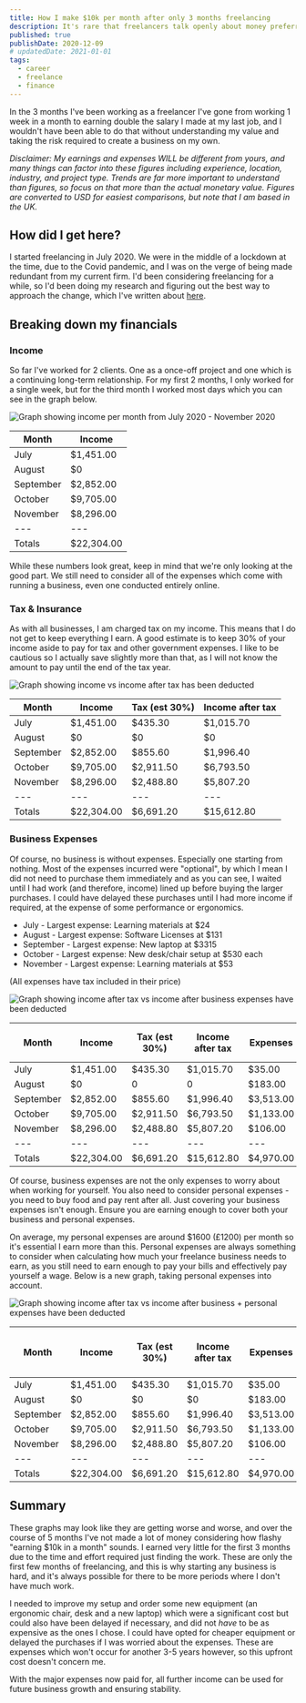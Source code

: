 ```yaml
---
title: How I make $10k per month after only 3 months freelancing
description: It's rare that freelancers talk openly about money preferring to keep our experiences to ourselves. I'm different. Here's how I grew my business to earn $10k per month within my first few months freelancing.
published: true
publishDate: 2020-12-09
# updatedDate: 2021-01-01
tags:
  - career
  - freelance
  - finance
---
```


In the 3 months I've been working as a freelancer I've gone from working 1 week in a month to earning double the salary I made at my last job, and I wouldn't have been able to do that without understanding my value and taking the risk required to create a business on my own.

_Disclaimer: My earnings and expenses WILL be different from yours, and many things can factor into these figures including experience, location, industry, and project type. Trends are far more important to understand than figures, so focus on that more than the actual monetary value. Figures are converted to USD for easiest comparisons, but note that I am based in the UK._

## How did I get here?

I started freelancing in July 2020. We were in the middle of a lockdown at the time, due to the Covid pandemic, and I was on the verge of being made redundant from my current firm. I'd been considering freelancing for a while, so I'd been doing my research and figuring out the best way to approach the change, which I've written about [here](/blog/becoming-a-freelancer).

## Breaking down my financials

### Income

So far I've worked for 2 clients. One as a once-off project and one which is a continuing long-term relationship. For my first 2 months, I only worked for a single week, but for the third month I worked most days which you can see in the graph below.

![Graph showing income per month from July 2020 - November 2020](https://www.datocms-assets.com/38195/1607682717-income.png)

| Month     | Income      |
| --------- | ----------- |
| July      | \$1,451.00  |
| August    | \$0         |
| September | \$2,852.00  |
| October   | \$9,705.00  |
| November  | \$8,296.00  |
| ---       | ---         |
| Totals    | \$22,304.00 |

While these numbers look great, keep in mind that we're only looking at the good part. We still need to consider all of the expenses which come with running a business, even one conducted entirely online.

### Tax & Insurance

As with all businesses, I am charged tax on my income. This means that I do not get to keep everything I earn. A good estimate is to keep 30% of your income aside to pay for tax and other government expenses. I like to be cautious so I actually save slightly more than that, as I will not know the amount to pay until the end of the tax year.

![Graph showing income vs income after tax has been deducted](https://www.datocms-assets.com/38195/1607682719-income-vs-after-tax.png)

| Month     | Income      | Tax (est 30%) | Income after tax |
| --------- | ----------- | ------------- | ---------------- |
| July      | \$1,451.00  | \$435.30      | \$1,015.70       |
| August    | \$0         | \$0           | \$0              |
| September | \$2,852.00  | \$855.60      | \$1,996.40       |
| October   | \$9,705.00  | \$2,911.50    | \$6,793.50       |
| November  | \$8,296.00  | \$2,488.80    | \$5,807.20       |
| ---       | ---         | ---           | ---              |
| Totals    | \$22,304.00 | \$6,691.20    | \$15,612.80      |

### Business Expenses

Of course, no business is without expenses. Especially one starting from nothing. Most of the expenses incurred were "optional", by which I mean I did not need to purchase them immediately and as you can see, I waited until I had work (and therefore, income) lined up before buying the larger purchases. I could have delayed these purchases until I had more income if required, at the expense of some performance or ergonomics.

- July - Largest expense: Learning materials at $24
- August - Largest expense: Software Licenses at $131
- September - Largest expense: New laptop at $3315
- October - Largest expense: New desk/chair setup at $530 each
- November - Largest expense: Learning materials at \$53

(All expenses have tax included in their price)

![Graph showing income after tax vs income after business expenses have been deducted](https://www.datocms-assets.com/38195/1607682722-after-tax-vs-business.png)

| Month     | Income      | Tax (est 30%) | Income after tax | Expenses   | Income after expenses |
| --------- | ----------- | ------------- | ---------------- | ---------- | --------------------- |
| July      | \$1,451.00  | \$435.30      | \$1,015.70       | \$35.00    | \$980.70              |
| August    | \$0         | 0             | 0                | \$183.00   | -\$183.00             |
| September | \$2,852.00  | \$855.60      | \$1,996.40       | \$3,513.00 | -\$1,516.60           |
| October   | \$9,705.00  | \$2,911.50    | \$6,793.50       | \$1,133.00 | \$5,660.50            |
| November  | \$8,296.00  | \$2,488.80    | \$5,807.20       | \$106.00   | \$5,701.20            |
| ---       | ---         | ---           | ---              | ---        | ---                   |
| Totals    | \$22,304.00 | \$6,691.20    | \$15,612.80      | \$4,970.00 | \$10,642.80           |

Of course, business expenses are not the only expenses to worry about when working for yourself. You also need to consider personal expenses - you need to buy food and pay rent after all. Just covering your business expenses isn't enough. Ensure you are earning enough to cover both your business and personal expenses.

On average, my personal expenses are around \$1600 (£1200) per month so it's essential I earn more than this. Personal expenses are always something to consider when calculating how much your freelance business needs to earn, as you still need to earn enough to pay your bills and effectively pay yourself a wage. Below is a new graph, taking personal expenses into account.

![Graph showing income after tax vs income after business + personal expenses have been deducted](https://www.datocms-assets.com/38195/1607682725-after-tax-vs-personal.png)

| Month     | Income      | Tax (est 30%) | Income after tax | Expenses   | Income after expenses | Income after personal Expenses |
| --------- | ----------- | ------------- | ---------------- | ---------- | --------------------- | ------------------------------ |
| July      | \$1,451.00  | \$435.30      | \$1,015.70       | \$35.00    | \$980.70              | -\$619.30                      |
| August    | \$0         | \$0           | \$0              | \$183.00   | -\$183.00             | -\$1,783.00                    |
| September | \$2,852.00  | \$855.60      | \$1,996.40       | \$3,513.00 | -\$1,516.60           | -\$3,116.60                    |
| October   | \$9,705.00  | \$2,911.50    | \$6,793.50       | \$1,133.00 | \$5,660.50            | \$4,060.50                     |
| November  | \$8,296.00  | \$2,488.80    | \$5,807.20       | \$106.00   | \$5,701.20            | \$4,101.20                     |
| ---       | ---         | ---           | ---              | ---        | ---                   | ---                            |
| Totals    | \$22,304.00 | \$6,691.20    | \$15,612.80      | \$4,970.00 | \$10,642.80           | \$2,642.80                     |

## Summary

These graphs may look like they are getting worse and worse, and over the course of 5 months I've not made a lot of money considering how flashy "earning \$10k in a month" sounds. I earned very little for the first 3 months due to the time and effort required just finding the work. These are only the first few months of freelancing, and this is why starting any business is hard, and it's always possible for there to be more periods where I don't have much work.

I needed to improve my setup and order some new equipment (an ergonomic chair, desk and a new laptop) which were a significant cost but could also have been delayed if necessary, and did not _have_ to be as expensive as the ones I chose. I could have opted for cheaper equipment or delayed the purchases if I was worried about the expenses. These are expenses which won't occur for another 3-5 years however, so this upfront cost doesn't concern me.

With the major expenses now paid for, all further income can be used for future business growth and ensuring stability.
